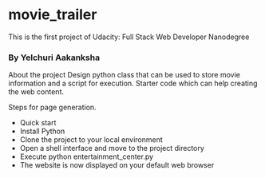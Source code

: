 # movie_trailer
This is the first project of Udacity: Full Stack Web Developer Nanodegree

### By Yelchuri Aakanksha

About the project
Design python class that can be used to store movie information and a script for execution. Starter code which can help creating the web content.

Steps for page generation.

* Quick start
* Install Python
* Clone the project to your local environment
* Open a shell interface and move to the project directory
* Execute python entertainment_center.py
* The website is now displayed on your default web browser
